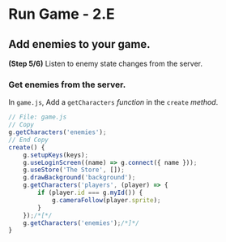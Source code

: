 # Run Game - 2.E

## Add enemies to your game.

**(Step 5/6)** Listen to enemy state changes from the server.

### Get enemies from the server.

In `game.js`, Add a `getCharacters` _function_ in the `create` _method_.

```javascript
// File: game.js
// Copy
g.getCharacters('enemies');
// End Copy
create() {
	g.setupKeys(keys);
	g.useLoginScreen((name) => g.connect({ name }));
	g.useStore('The Store', []);
	g.drawBackground('background');
	g.getCharacters('players', (player) => {
		if (player.id === g.myId()) {
			g.cameraFollow(player.sprite);
		}
	});/*[*/
	g.getCharacters('enemies');/*]*/
}
```
